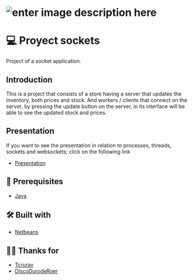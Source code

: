 # ![enter image description here](https://img.shields.io/badge/Author-Eliel_Bruna_Mendez-blue)

# 💻 Proyect sockets

Project of a socket application.

## Introduction

This is a project that consists of a store having a server that updates the inventory, both prices and stock. And workers / clients that connect on the server, by pressing the update button on the server, in its interface will be able to see the updated stock and prices.

## Presentation

If you want to see the presentation in relation to processes, threads, sockets and websockets; click on the following link
* [Presentation](https://docs.google.com/presentation/d/1jIPzJH6I2T8NERsu4uL11ECj-qTxWS7aWy5lIsZLbk8/edit?usp=sharing)

## 🧰 Prerequisites

* [Java](https://www.java.com/es/)

## 🛠️ Built with

* [Netbeans](https://netbeans.org/)

## 🙏🏽 Thanks for

* [Tcrurav](https://github.com/tcrurav)
* [DiscoDurodeRoer](https://www.youtube.com/user/DiscoDurodeRoer)
